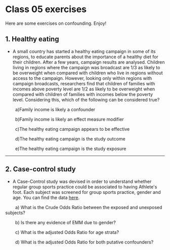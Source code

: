 # Class 05 exercises

Here are some exercises on confounding. Enjoy!

## 1. Healthy eating

* A small country has started a healthy eating campaign in some of its regions, to educate parents about the importance of a healthy diet for their children. After a few years, campaign results are analysed. Children living in regions where the campaign was broadcast are 1/3 as likely to be overweight when compared with children who live in regions without access to the campaign. However, looking only within regions with campaign broadcasts, researchers find that children of families with incomes above poverty level are 1/2 as likely to be overweight when compared with children of families with incomes below the poverty level. Considering this, which of the following can be considered true?

&nbsp;&nbsp;&nbsp;&nbsp;&nbsp;&nbsp;&nbsp;&nbsp;a)Family income is likely a confounder

&nbsp;&nbsp;&nbsp;&nbsp;&nbsp;&nbsp;&nbsp;&nbsp;b)Family income is likely an effect measure modifier

&nbsp;&nbsp;&nbsp;&nbsp;&nbsp;&nbsp;&nbsp;&nbsp;c)The healthy eating campaign appears to be effective

&nbsp;&nbsp;&nbsp;&nbsp;&nbsp;&nbsp;&nbsp;&nbsp;d)The healthy eating campaign is the study outcome

&nbsp;&nbsp;&nbsp;&nbsp;&nbsp;&nbsp;&nbsp;&nbsp;e)The healthy eating campaign is the study exposure

---

## 2. Case-control study

* A Case-Control study was devised in order to understand whether regular group sports practice could be associated to having Athlete's foot. Each subject was screened for group sports practice, gender and age. You can find the data [here](https://stuntspt.gitlab.io/FE2021/classes/exercises/foot.csv).

&nbsp;&nbsp;&nbsp;&nbsp;&nbsp;&nbsp;&nbsp;&nbsp;a) What is the Crude Odds Ratio between the exposed and unexposed subjects?

&nbsp;&nbsp;&nbsp;&nbsp;&nbsp;&nbsp;&nbsp;&nbsp;b) Is there any evidence of EMM due to gender?

&nbsp;&nbsp;&nbsp;&nbsp;&nbsp;&nbsp;&nbsp;&nbsp;c) What is the adjusted Odds Ratio for age strata?

&nbsp;&nbsp;&nbsp;&nbsp;&nbsp;&nbsp;&nbsp;&nbsp;d) What is the adjusted Odds Ratio for both putative confounders?

